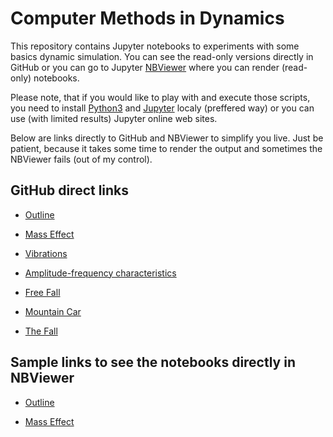 # Computer Methods in Dynamics

This repository contains Jupyter notebooks to experiments with some basics dynamic simulation. You can see
the read-only versions directly in GitHub or you can go to Jupyter [NBViewer](https://nbviewer.jupyter.org/) where you can render (read-only)
notebooks. 

Please note, that if you would like to play with and execute those scripts, you need to install [Python3](https://www.python.org/) and [Jupyter](https://jupyter.org/) localy (preffered way) or you can use (with limited results) Jupyter online web sites. 

Below are links directly to GitHub and NBViewer to simplify you live. Just be patient, because it takes some time to render the output and sometimes the NBViewer fails (out of my control).

## GitHub direct links

* [Outline](https://github.com/St4nin/computermethodsindynamics/blob/main/10_Outline.ipynb)

* [Mass Effect](https://github.com/St4nin/computermethodsindynamics/blob/main/10_00_MassEffect.ipynb)

* [Vibrations](https://github.com//St4nin/computermethodsindynamics/blob/main/10_01_BuzeneKmitani.ipynb)

* [Amplitude-frequency characteristics](https://github.com/St4nin/computermethodsindynamics/blob/main/10_02_AFCharakteristika.ipynb) 

* [Free Fall](https://github.com/St4nin/computermethodsindynamics/blob/main/10_03_FreeFall.ipynb)

* [Mountain Car](https://github.com/St4nin/computermethodsindynamics/blob/main/10_05_MountainCar.ipynb)

* [The Fall](https://github.com/St4nin/computermethodsindynamics/blob/main/10_06_TheFall.ipynb)

## Sample links to see the notebooks directly in NBViewer

* [Outline](https://nbviewer.jupyter.org/github/St4nin/computermethodsindynamics/blob/main/10_Outline.ipynb)

* [Mass Effect](https://nbviewer.jupyter.org/github/St4nin/computermethodsindynamics/blob/main/10_00_MassEffect.ipynb)

